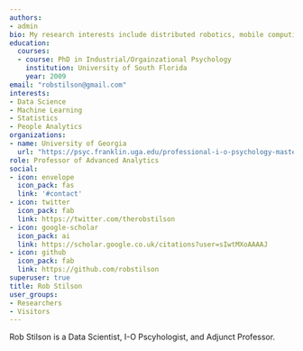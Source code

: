 ```yaml
---
authors:
- admin
bio: My research interests include distributed robotics, mobile computing and programmable matter.
education:
  courses:
  - course: PhD in Industrial/Orgainzational Psychology
    institution: University of South Florida
    year: 2009
email: "robstilson@gmail.com"
interests:
- Data Science
- Machine Learning
- Statistics
- People Analytics
organizations:
- name: University of Georgia
  url: "https://psyc.franklin.uga.edu/professional-i-o-psychology-masters-program?gclid=Cj0KCQjwsuP5BRCoARIsAPtX_wGyHK5YXEmbLeW7pQXnbRlgNEVnjiPBSc68UXY_WsDlNucMIG6UIQQaAnhuEALw_wcB"
role: Professor of Advanced Analytics
social:
- icon: envelope
  icon_pack: fas
  link: '#contact'
- icon: twitter
  icon_pack: fab
  link: https://twitter.com/therobstilson
- icon: google-scholar
  icon_pack: ai
  link: https://scholar.google.co.uk/citations?user=sIwtMXoAAAAJ
- icon: github
  icon_pack: fab
  link: https://github.com/robstilson
superuser: true
title: Rob Stilson
user_groups:
- Researchers
- Visitors
---
```


Rob Stilson is a Data Scientist, I-O Pscyhologist, and Adjunct Professor.
